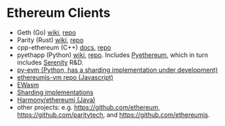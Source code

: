 # Ethereum Clients

- Geth (Go) [wiki](https://github.com/ethereum/go-ethereum/wiki), [repo](https://github.com/ethereum/go-ethereum)
- Parity (Rust) [wiki](https://github.com/paritytech/parity/wiki), [repo](https://github.com/paritytech/parity)
- cpp-ethereum (C++) [docs](http://www.ethdocs.org/en/latest/ethereum-clients/cpp-ethereum/), [repo](https://github.com/ethereum/cpp-ethereum)
- pyethapp (Python) [wiki](https://github.com/ethereum/pyethapp/wiki), [repo](https://github.com/ethereum/pyethapp). Includes [Pyethereum](https://github.com/ethereum/pyethereum), which in turn includes [Serenity](https://github.com/ethereum/pyethereum/tree/serenity) R&D.
- [py-evm (Python, has a sharding implementation under development)](https://github.com/ethereum/py-evm)
- [ethereumjs-vm repo (Javascript)](https://github.com/ethereumjs/ethereumjs-vm)
- [EWasm](https://github.com/ethereum/wiki/wiki/EWasm-compendium)
- [Sharding implementations](https://github.com/ethereum/wiki/wiki/Sharding-introduction-and-R&D#implementations)
- [Harmony/ethereumj (Java)](https://github.com/ethereum/ethereumj)
- other projects: e.g. https://github.com/ethereum, https://github.com/paritytech, and https://github.com/ethereumjs.